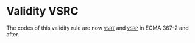 # Validity VSRC

The codes of this validity rule are now [`VSRT`](../vsrt/Readme.md) and [`VSRP`](../vsrp/Readme.md) in ECMA 367-2 and after.
